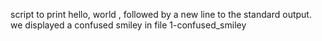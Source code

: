  script to print hello, world , followed by a new line to the standard output. 
 we displayed a confused smiley in file 1-confused_smiley
